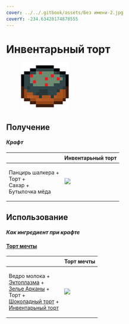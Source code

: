 ```yaml
---
cover: ../../.gitbook/assets/Без имени-2.jpg
coverY: -234.63428174878555
---
```


# Инвентарьный торт

<figure><img src="../../.gitbook/assets/inventory_cake_128.png" alt=""><figcaption></figcaption></figure>

## Получение

#### _Крафт_

| ㅤ                                                               | Инвентарьный торт                              |
| --------------------------------------------------------------- | ---------------------------------------------- |
| <p>Панцирь шалкера +<br>Торт +<br>Сахар +<br>Бутылочка мёда</p> | ![](../../.gitbook/assets/inventory\_cake.png) |

## Использование

#### _Как ингредиент при крафте_

#### [Торт мечты](dream\_cake.md)

| ㅤ                                                                                                                                                                                                                                          | Торт мечты                                 |
| ------------------------------------------------------------------------------------------------------------------------------------------------------------------------------------------------------------------------------------------ | ------------------------------------------ |
| <p>Ведро молока +<br><a href="ectoplasm.md">Эктоплазма</a> +<br><a href="weak_arcana_potion.md">Зелье Арканы</a> +<br>Торт +<br><a href="chocolate_cake.md">Шоколадный торт</a> +<br><a href="inventory_cake.md">Инвентарьный торт</a></p> | ![](../../.gitbook/assets/dream\_cake.png) |
